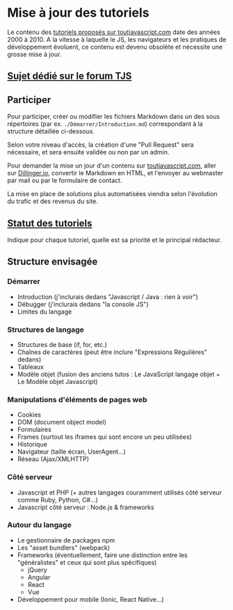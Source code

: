 # Mise à jour des tutoriels

Le contenu des [tutoriels proposés sur toutjavascript.com](http://www.toutjavascript.com/savoir/savoir.php3) date des années 2000 à 2010. A la vitesse à laquelle le JS, les navigateurs et les pratiques de développement évoluent, ce contenu est devenu obsolète et nécessite une grosse mise à jour.

## [Sujet dédié sur le forum TJS](http://www.toutjavascript.com/forum/viewtopic.php?f=7&t=59)

## Participer

Pour participer, créer ou modifier les fichiers Markdown dans un des sous répertoires (par ex. `./Démarrer/Introduction.md`)
correspondant à la structure détaillée ci-dessous.

Selon votre niveau d'accès, la création d'une "Pull Request" sera nécessaire, et sera ensuite validée ou non par un admin.

Pour demander la mise un jour d'un contenu sur [toutjavascript.com](http://www.toutjavascript.com),
aller sur [Dillinger.io](http://dillinger.io), convertir le Markdown en HTML, et l'envoyer au webmaster par mail
ou par le formulaire de contact.

La mise en place de solutions plus automatisées viendra selon l'évolution du trafic et des revenus du site.

## [Statut des tutoriels](https://docs.google.com/spreadsheets/d/1wDZpmB5Nns8ioTBJ5lxKgYgFmBzkT8UiYSZDSLTeXrI/edit?usp=sharing)

Indique pour chaque tutoriel, quelle est sa priorité et le principal rédacteur.

## Structure envisagée

### Démarrer
- Introduction (j'inclurais dedans "Javascript / Java : rien à voir")
- Débugger (j'inclurais dedans "la console JS")
- Limites du langage

### Structures de langage
- Structures de base (if, for, etc.)
- Chaînes de caractères (peut être inclure "Expressions Régulières" dedans)
- Tableaux
- Modèle objet (fusion des anciens tutos : Le JavaScript langage objet + Le Modèle objet Javascript)

### Manipulations d'éléments de pages web
- Cookies
- DOM (document object model)
- Formulaires
- Frames (surtout les iframes qui sont encore un peu utilisées)
- Historique
- Navigateur (taille écran, UserAgent...)
- Réseau (Ajax/XMLHTTP)

### Côté serveur
- Javascript et PHP (+ autres langages couramment utilisés côté serveur comme Ruby, Python, C#...)
- Javascript côté serveur : Node.js & frameworks

### Autour du langage
- Le gestionnaire de packages npm
- Les "asset bundlers" (webpack)
- Frameworks (éventuellement, faire une distinction entre les "généralistes" et ceux qui sont plus spécifiques)
  - jQuery
  - Angular
  - React
  - Vue
- Développement pour mobile (Ionic, React Native...)
